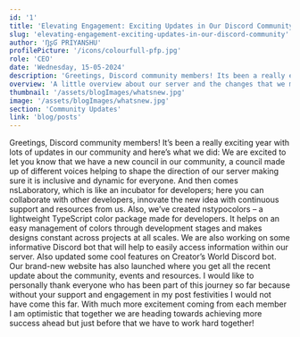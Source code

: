 ```yaml
---
id: '1'
title: 'Elevating Engagement: Exciting Updates in Our Discord Community!'
slug: 'elevating-engagement-exciting-updates-in-our-discord-community'
author: 'ŊʂƓ PRIYANSHU'
profilePicture: '/icons/colourfull-pfp.jpg'
role: 'CEO'
date: 'Wednesday, 15-05-2024'
description: 'Greetings, Discord community members! Its been a really exciting year with lots of updates in our community and here’s what we did: We are excited to let you know that we have a new council in our community, a council made up of different voices helping to shape the ... '
overview: 'A little overview about our server and the changes that we made'
thumbnail: '/assets/blogImages/whatsnew.jpg'
image: '/assets/blogImages/whatsnew.jpg'
section: 'Community Updates'
link: 'blog/posts'
---
```


Greetings, Discord community members! It’s been a really exciting year with lots of updates in our community and here’s what we did: We are excited to let you know that we have a new council in our community, a council made up of different voices helping to shape the direction of our server making sure it is inclusive and dynamic for everyone. And then comes nsLaboratory, which is like an incubator for developers; here you can collaborate with other developers, innovate the new idea with continuous support and resources from us. Also, we’ve created nstypocolors – a lightweight TypeScript color package made for developers. It helps on an easy management of colors through development stages and makes designs constant across projects at all scales. We are also working on some informative Discord bot that will help to easily access information within our server. Also updated some cool features on Creator’s World Discord bot. Our brand-new website has also launched where you get all the recent update about the community, events and resources. I would like to personally thank everyone who has been part of this journey so far because without your support and engagement in my post festivities I would not have come this far. With much more excitement coming from each member I am optimistic that together we are heading towards achieving more success ahead but just before that we have to work hard together!
